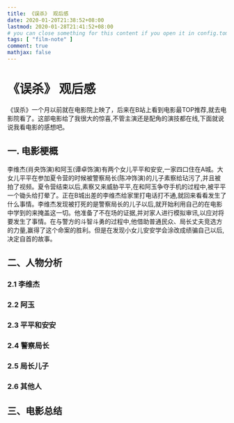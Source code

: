 ```yaml
---
title: 《误杀》 观后感
date: 2020-01-20T21:38:52+08:00
lastmod: 2020-01-28T21:41:52+08:00
# you can close something for this content if you open it in config.toml.
tags: [ "film-note" ]
comment: true
mathjax: false
---
```


# 《误杀》 观后感


《误杀》一个月以前就在电影院上映了，后来在B站上看到电影最TOP推荐,就去电影院看了。这部电影给了我很大的惊喜,不管主演还是配角的演技都在线,下面就说说我看电影的感想吧。

## 一. 电影梗概

李维杰(肖央饰演)和阿玉(谭卓饰演)有两个女儿平平和安安,一家四口住在A城。大女儿平平在参加夏令营的时候被警察局长(陈冲饰演)的儿子素察给玷污了,并且被拍了视频。夏令营结束以后,素察又来威胁平平,在和阿玉争夺手机的过程中,被平平一个锄头给打晕了。正在B城出差的李维杰给家里打电话打不通,就回来看看发生了什么事情。李维杰发现被打死的是警察局长的儿子以后,就开始利用自己的在电影中学到的来掩盖这一切。他准备了不在场的证据,并对家人进行模拟审讯,以应对将要发生了事情。在与警方的斗智斗勇的过程中,他借助普通民众、局长丈夫竞选方的力量,赢得了这个命案的胜利。但是在发现小女儿安安学会涂改成绩骗自己以后,决定自首的故事。

## 二、人物分析

### 2.1 李维杰 

### 2.2 阿玉

### 2.3 平平和安安

### 2.4 警察局长

### 2.5 局长儿子

### 2.6 其他人

## 三、电影总结